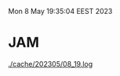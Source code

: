Mon  8 May 19:35:04 EEST 2023
# JAM
<a href='./cache/202305/08_19.log'>./cache/202305/08_19.log</a>
